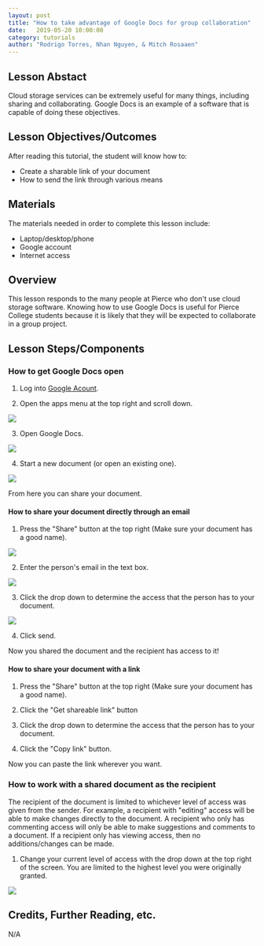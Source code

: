 ```yaml
---
layout: post
title: "How to take advantage of Google Docs for group collaboration" 
date:   2019-05-20 10:00:00
category: tutorials
author: "Rodrigo Torres, Nhan Nguyen, & Mitch Rosaaen" 
---
```


## Lesson Abstact

Cloud storage services can be extremely useful for many things, including sharing and collaborating. Google Docs is an example of a software that is capable of doing these objectives.

## Lesson Objectives/Outcomes

After reading this tutorial, the student will know how to:

- Create a sharable link of your document
- How to send the link through various means

## Materials

The materials needed in order to complete this lesson include:

- Laptop/desktop/phone
- Google account
- Internet access

## Overview

This lesson responds to the many people at Pierce who don't use cloud storage software. Knowing how to use Google Docs is useful for Pierce College students because it is likely that they will be expected to collaborate in a group project.

## Lesson Steps/Components

### How to get Google Docs open

1. Log into [Google Acount](https://accounts.google.com).

2. Open the apps menu at the top right and scroll down.

![](https://raw.githubusercontent.com/mitchrosaaen/ENGL235/master/lessons/a1.png)

3. Open Google Docs.

![](https://raw.githubusercontent.com/mitchrosaaen/ENGL235/master/lessons/b1.png)

4. Start a new document (or open an existing one).

![](https://raw.githubusercontent.com/mitchrosaaen/ENGL235/master/lessons/c1.png)

From here you can share your document.

#### How to share your document directly through an email

1. Press the "Share" button at the top right (Make sure your document has a good name).

![](https://raw.githubusercontent.com/mitchrosaaen/ENGL235/master/lessons/d1.png)

2. Enter the person's email in the text box.

![](https://raw.githubusercontent.com/mitchrosaaen/ENGL235/master/lessons/e1.png)

3. Click the drop down to determine the access that the person has to your document.

![](https://raw.githubusercontent.com/mitchrosaaen/ENGL235/master/lessons/f1.png)

4. Click send.

Now you shared the document and the recipient has access to it!

#### How to share your document with a link

1. Press the "Share" button at the top right (Make sure your document has a good name).

2. Click the "Get shareable link" button

3. Click the drop down to determine the access that the person has to your document.

4. Click the "Copy link" button.

Now you can paste the link wherever you want.

### How to work with a shared document as the recipient

The recipient of the document is limited to whichever level of access was given from the sender. For example, a recipient with "editing" access will be able to make changes directly to the document. A recipient who only has commenting access will only be able to make suggestions and comments to a document. If a recipient only has viewing access, then no additions/changes can be made.

1. Change your current level of access with the drop down at the top right of the screen. You are limited to the highest level you were originally granted.

![](https://raw.githubusercontent.com/mitchrosaaen/ENGL235/master/lessons/i.png)

## Credits, Further Reading, etc.

N/A
